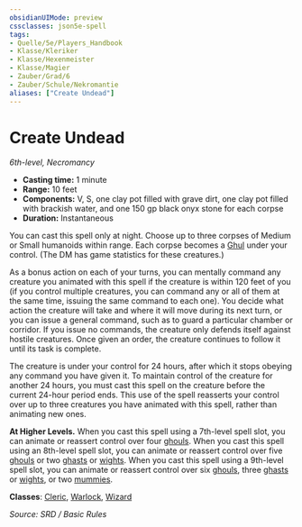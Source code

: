 ```yaml
---
obsidianUIMode: preview
cssclasses: json5e-spell
tags:
- Quelle/5e/Players_Handbook
- Klasse/Kleriker
- Klasse/Hexenmeister
- Klasse/Magier
- Zauber/Grad/6
- Zauber/Schule/Nekromantie
aliases: ["Create Undead"]
---
```

# Create Undead
*6th-level, Necromancy*  

- **Casting time:** 1 minute
- **Range:** 10 feet
- **Components:** V, S, one clay pot filled with grave dirt, one clay pot filled with brackish water, and one 150 gp black onyx stone for each corpse
- **Duration:** Instantaneous

You can cast this spell only at night. Choose up to three corpses of Medium or Small humanoids within range. Each corpse becomes a [Ghul](Ghul.md) under your control. (The DM has game statistics for these creatures.)

As a bonus action on each of your turns, you can mentally command any creature you animated with this spell if the creature is within 120 feet of you (if you control multiple creatures, you can command any or all of them at the same time, issuing the same command to each one). You decide what action the creature will take and where it will move during its next turn, or you can issue a general command, such as to guard a particular chamber or corridor. If you issue no commands, the creature only defends itself against hostile creatures. Once given an order, the creature continues to follow it until its task is complete.

The creature is under your control for 24 hours, after which it stops obeying any command you have given it. To maintain control of the creature for another 24 hours, you must cast this spell on the creature before the current 24-hour period ends. This use of the spell reasserts your control over up to three creatures you have animated with this spell, rather than animating new ones.

**At Higher Levels.** When you cast this spell using a 7th-level spell slot, you can animate or reassert control over four [ghouls](Ghul.md). When you cast this spell using an 8th-level spell slot, you can animate or reassert control over five [ghouls](Ghul.md) or two [ghasts](Grul.md) or [wights](Gruftschrecken.md). When you cast this spell using a 9th-level spell slot, you can animate or reassert control over six [ghouls](Ghul.md), three [ghasts](Grul.md) or [wights](Gruftschrecken.md), or two [mummies](Mumie.md).

**Classes**: [Cleric](../Klassen/Kleriker.md), [Warlock](../Klassen/Hexenmeister.md), [Wizard](../Klassen/Magier.md)

*Source: SRD / Basic Rules*